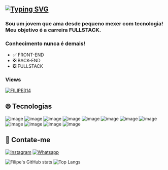 ## [![Typing SVG](https://readme-typing-svg.demolab.com?font=Fira+Code&pause=2000&color=00BFFF&random=false&width=1000&size=33&lines=Ol%C3%A1!+Eu+sou+o+Filipe+%F0%9F%91%8B)](https://git.io/typing-svg)

### Sou um jovem que ama desde pequeno mexer com tecnologia! Meu objetivo é a carreira FULLSTACK.
### Conhecimento nunca é demais!
- ✅ FRONT-END
- ❎ BACK-END
- ❎ FULLSTACK

### Views

<a href="https://www.youtube.com/watch?v=ZxZ1I1yTCUI&ab_channel=Joshwin"> 
<img src="https://profile-counter.glitch.me/FILIPE314/count.svg" alt="FILIPE314" />
</a>

## 🌐 Tecnologias

![image](https://img.shields.io/badge/CSS3-1572B6?style=for-the-badge&logo=css3&logoColor=white)
![image](https://img.shields.io/badge/HTML5-E34F26?style=for-the-badge&logo=html5&logoColor=white)
![image](https://img.shields.io/badge/JavaScript-323330?style=for-the-badge&logo=javascript&logoColor=F7DF1E)
![image](https://img.shields.io/badge/Python-FFD43B?style=for-the-badge&logo=python&logoColor=blue)
![image](https://img.shields.io/badge/Bootstrap-563D7C?style=for-the-badge&logo=bootstrap&logoColor=white)
![image](https://img.shields.io/badge/Markdown-000000?style=for-the-badge&logo=markdown&logoColor=white)
![image](https://img.shields.io/badge/Wordpress-21759B?style=for-the-badge&logo=wordpress&logoColor=white)
![image](https://img.shields.io/badge/Elementor-92003B?style=for-the-badge&logo=elementor&logoColor=white)
![image](https://img.shields.io/badge/Hostinger-673DE6?style=for-the-badge&logo=hostinger&logoColor=white)
![image](https://img.shields.io/badge/MySQL-005C84?style=for-the-badge&logo=mysql&logoColor=white)
![image](https://img.shields.io/badge/Linux-FCC624?style=for-the-badge&logo=linux&logoColor=black)
![image](https://img.shields.io/badge/Windows-0078D6?style=for-the-badge&logo=windows&logoColor=white)

## 📱 Contate-me
[![Instagram](https://img.shields.io/badge/Instagram-E4405F?style=for-the-badge&logo=instagram&logoColor=white)](https://www.instagram.com/luiz_fili3.14/)
[![Whatsapp](https://img.shields.io/badge/WhatsApp-25D366?style=for-the-badge&logo=WhatsApp&logoColor=white)](https://wa.me/qr/UIZ4N4QF6IWCL1)

![Filipe's GitHub stats](https://github-readme-stats.vercel.app/api?username=FILIPE314&show_icons=true&theme=blue-green&count_private&include_all_commits=true&line_height=28px&rank_icon=github&bg_color=30,8B0000,000000)
![Top Langs](https://github-readme-stats.vercel.app/api/top-langs/?username=FILIPE314&layout=donut&theme=blue-green&count_private&include_all_commits=true&bg_color=30,8B0000,000000)
